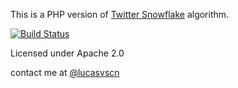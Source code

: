 This is a PHP version of [Twitter Snowflake](https://github.com/twitter/snowflake) algorithm.

[![Build Status](https://api.travis-ci.org/lucasvscn/snowflake.png)](https://travis-ci.org/lucasvscn/snowflake)

Licensed under Apache 2.0

contact me at [@lucasvscn](https://twitter.com/lucasvscn)